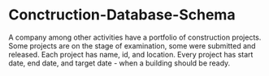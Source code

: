 # Conctruction-Database-Schema
A company among other activities have a portfolio of construction projects. Some projects are on the stage of examination, some were submitted and released. Each project has name, id, and location. Every project has start date, end date, and target date - when a building should be ready. 
